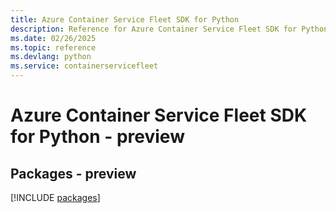 ```yaml
---
title: Azure Container Service Fleet SDK for Python
description: Reference for Azure Container Service Fleet SDK for Python
ms.date: 02/26/2025
ms.topic: reference
ms.devlang: python
ms.service: containerservicefleet
---
```

# Azure Container Service Fleet SDK for Python - preview
## Packages - preview
[!INCLUDE [packages](container-service-fleet-index.md)]